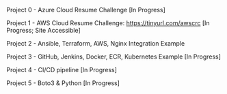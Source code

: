 Project 0 - Azure Cloud Resume Challenge [In Progress]

Project 1 - AWS Cloud Resume Challenge: https://tinyurl.com/awscrc [In Progress; Site Accessible]

Project 2 - Ansible, Terraform, AWS, Nginx Integration Example

Project 3 - GitHub, Jenkins, Docker, ECR, Kubernetes Example [In Progress]

Project 4 - CI/CD pipeline [In Progress]

Project 5 - Boto3 & Python [In Progress]
